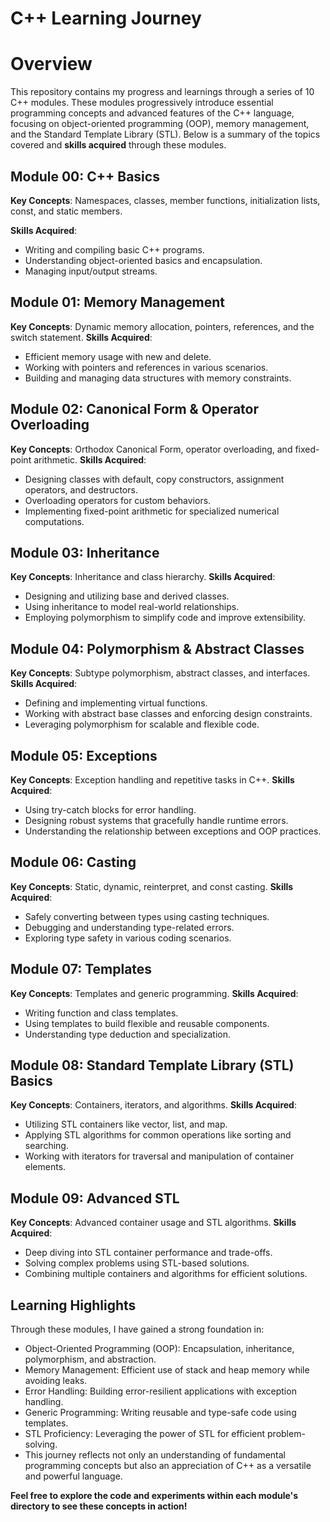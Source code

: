 # C++ Learning Journey

# Overview
This repository contains my progress and learnings through a series of 10 C++ modules. These modules progressively introduce essential programming concepts and advanced features of the C++ language, focusing on object-oriented programming (OOP), memory management, and the Standard Template Library (STL). Below is a summary of the topics covered and **skills acquired** through these modules.


## Module 00: C++ Basics

**Key Concepts**: Namespaces, classes, member functions, initialization lists, const, and static members.

**Skills Acquired**:
- Writing and compiling basic C++ programs.
- Understanding object-oriented basics and encapsulation.
- Managing input/output streams.

## Module 01: Memory Management
**Key Concepts**: Dynamic memory allocation, pointers, references, and the switch statement.
**Skills Acquired**:
- Efficient memory usage with new and delete.
- Working with pointers and references in various scenarios.
- Building and managing data structures with memory constraints.

## Module 02: Canonical Form & Operator Overloading
**Key Concepts**: Orthodox Canonical Form, operator overloading, and fixed-point arithmetic.
**Skills Acquired**:
- Designing classes with default, copy constructors, assignment operators, and destructors.
- Overloading operators for custom behaviors.
- Implementing fixed-point arithmetic for specialized numerical computations.

## Module 03: Inheritance
**Key Concepts**: Inheritance and class hierarchy.
**Skills Acquired**:
- Designing and utilizing base and derived classes.
- Using inheritance to model real-world relationships.
- Employing polymorphism to simplify code and improve extensibility.

## Module 04: Polymorphism & Abstract Classes
**Key Concepts**: Subtype polymorphism, abstract classes, and interfaces.
**Skills Acquired**:
- Defining and implementing virtual functions.
- Working with abstract base classes and enforcing design constraints.
- Leveraging polymorphism for scalable and flexible code.

## Module 05: Exceptions
**Key Concepts**: Exception handling and repetitive tasks in C++.
**Skills Acquired**:
- Using try-catch blocks for error handling.
- Designing robust systems that gracefully handle runtime errors.
- Understanding the relationship between exceptions and OOP practices.

## Module 06: Casting
**Key Concepts**: Static, dynamic, reinterpret, and const casting.
**Skills Acquired**:
- Safely converting between types using casting techniques.
- Debugging and understanding type-related errors.
- Exploring type safety in various coding scenarios.

## Module 07: Templates
**Key Concepts**: Templates and generic programming.
**Skills Acquired**:
- Writing function and class templates.
- Using templates to build flexible and reusable components.
- Understanding type deduction and specialization.

## Module 08: Standard Template Library (STL) Basics
**Key Concepts**: Containers, iterators, and algorithms.
**Skills Acquired**:
- Utilizing STL containers like vector, list, and map.
- Applying STL algorithms for common operations like sorting and searching.
- Working with iterators for traversal and manipulation of container elements.

## Module 09: Advanced STL
**Key Concepts**: Advanced container usage and STL algorithms.
**Skills Acquired**:
- Deep diving into STL container performance and trade-offs.
- Solving complex problems using STL-based solutions.
- Combining multiple containers and algorithms for efficient solutions.

## Learning Highlights
Through these modules, I have gained a strong foundation in:

- Object-Oriented Programming (OOP): Encapsulation, inheritance, polymorphism, and abstraction.
- Memory Management: Efficient use of stack and heap memory while avoiding leaks.
- Error Handling: Building error-resilient applications with exception handling.
- Generic Programming: Writing reusable and type-safe code using templates.
- STL Proficiency: Leveraging the power of STL for efficient problem-solving.
- This journey reflects not only an understanding of fundamental programming concepts but also an appreciation of C++ as a versatile and powerful language.

**Feel free to explore the code and experiments within each module's directory to see these concepts in action!**